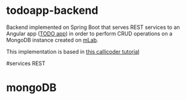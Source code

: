 # todoapp-backend
Backend implemented on Spring Boot that serves REST services to an Angular app ([TODO app](https://github.com/jpOlivo/todoapp-frontend)) in order to perform CRUD operations on a MongoDB instance created on [mLab](https://mlab.com/).

This implementation is based in [this callicoder tutorial](https://www.callicoder.com/spring-boot-mongodb-angular-js-rest-api-tutorial/)

#services REST


# mongoDB
